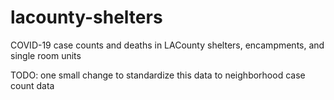 # lacounty-shelters
COVID-19 case counts and deaths in LACounty shelters, encampments, and single room units

TODO: one small change to standardize this data to neighborhood case count data
